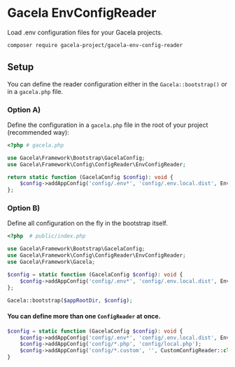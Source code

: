 # Gacela EnvConfigReader

Load .env configuration files for your Gacela projects.

```bash
composer require gacela-project/gacela-env-config-reader
```

## Setup

You can define the reader configuration either in the `Gacela::bootstrap()` or in a `gacela.php` file.

### Option A)

Define the configuration in a `gacela.php` file in the root of your project (recommended way):

```php
<?php # gacela.php

use Gacela\Framework\Bootstrap\GacelaConfig;
use Gacela\Framework\Config\ConfigReader\EnvConfigReader;

return static function (GacelaConfig $config): void {
    $config->addAppConfig('config/.env*', 'config/.env.local.dist', EnvConfigReader::class);
};
```

### Option B)

Define all configuration on the fly in the bootstrap itself.

```php
<?php  # public/index.php

use Gacela\Framework\Bootstrap\GacelaConfig;
use Gacela\Framework\Config\ConfigReader\EnvConfigReader;
use Gacela\Framework\Gacela;

$config = static function (GacelaConfig $config): void {
    $config->addAppConfig('config/.env*', 'config/.env.local.dist', EnvConfigReader::class);
};

Gacela::bootstrap($appRootDir, $config);
```

#### You can define more than one `ConfigReader` at once.

```php
$config = static function (GacelaConfig $config): void {
    $config->addAppConfig('config/.env*', 'config/.env.local.dist', EnvConfigReader::class);
    $config->addAppConfig('config/*.php', 'config/local.php');
    $config->addAppConfig('config/*.custom', '', CustomConfigReader::class);
}
```
